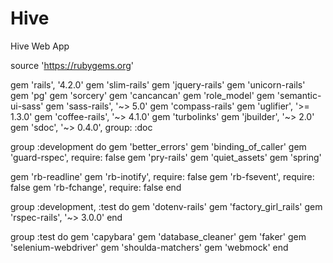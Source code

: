 # Hive
Hive Web App

source 'https://rubygems.org'

gem 'rails', '4.2.0'
gem 'slim-rails'
gem 'jquery-rails'
gem 'unicorn-rails'
gem 'pg'
gem 'sorcery'
gem 'cancancan'
gem 'role_model'
gem 'semantic-ui-sass'
gem 'sass-rails', '~> 5.0'
gem 'compass-rails'
gem 'uglifier', '>= 1.3.0'
gem 'coffee-rails', '~> 4.1.0'
gem 'turbolinks'
gem 'jbuilder', '~> 2.0'
gem 'sdoc', '~> 0.4.0', group: :doc

group :development do
  gem 'better_errors'
  gem 'binding_of_caller'
  gem 'guard-rspec', require: false
  gem 'pry-rails'
  gem 'quiet_assets'
  gem 'spring'

  gem 'rb-readline'
  gem 'rb-inotify', require: false
  gem 'rb-fsevent', require: false
  gem 'rb-fchange', require: false
end

group :development, :test do
  gem 'dotenv-rails'
  gem 'factory_girl_rails'
  gem 'rspec-rails', '~> 3.0.0'
end

group :test do
  gem 'capybara'
  gem 'database_cleaner'
  gem 'faker'
  gem 'selenium-webdriver'
  gem 'shoulda-matchers'
  gem 'webmock'
end

